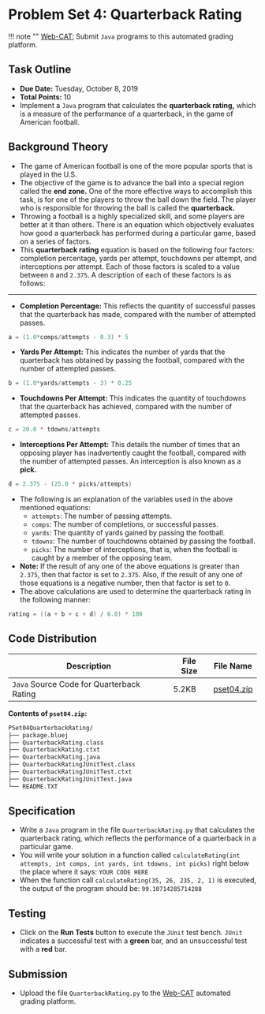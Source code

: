 # Problem Set 4: Quarterback Rating

!!! note ""
    [Web-CAT:](http://ec2-54-65-207-33.ap-northeast-1.compute.amazonaws.com:8080/Web-CAT/WebObjects/Web-CAT.woa) Submit `Java` programs to this automated grading platform.

## Task Outline
+ **Due Date:** Tuesday, October 8, 2019
+ **Total Points:** 10
+ Implement a `Java` program that calculates the **quarterback rating,** which
is a measure of the performance of a quarterback, in the game of American football.

## Background Theory
+ The game of American football is one of the more popular sports that is played
in the U.S.
+ The objective of the game is to advance the ball into a special region called
the **end zone.** One of the more effective ways to accomplish this task, is for
one of the players to throw the ball down the field. The player who is responsible
for throwing the ball is called the **quarterback.**
+ Throwing a football is a highly specialized skill, and some players are better
at it than others. There is an equation which objectively evaluates how good a
quarterback has performed during a particular game, based on a series of factors.
+ This **quarterback rating** equation is based on the following four factors:
completion percentage, yards per attempt, touchdowns per attempt, and interceptions
per attempt. Each of those factors is scaled to a value between `0` and `2.375`. A
description of each of these factors is as follows:
---
+ **Completion Percentage:** This reflects the quantity of successful passes that the quarterback has made, compared with the number of attempted passes.
```java
a = (1.0*comps/attempts - 0.3) * 5
```
+ **Yards Per Attempt:** This indicates the number of yards that the quarterback has obtained by passing the football, compared with the number of attempted passes.
```java
b = (1.0*yards/attempts - 3) * 0.25
```
+ **Touchdowns Per Attempt:** This indicates the quantity of touchdowns that the quarterback has achieved, compared with the number of attempted passes.
```java
c = 20.0 * tdowns/attempts
```
+ **Interceptions Per Attempt:** This details the number of times that an opposing player has inadvertently caught the football, compared with the number of attempted passes. An interception is also known as a **pick.**
```java
d = 2.375 - (25.0 * picks/attempts)
```
+ The following is an explanation of the variables used in the above mentioned equations:
    + `attempts`: The number of passing attempts.
    + `comps`: The number of completions, or successful passes.
    + `yards`: The quantity of yards gained by passing the football.
    + `tdowns`: The number of touchdowns obtained by passing the football.
    + `picks`: The number of interceptions, that is, when the football is caught by a member of the opposing team.
+ **Note:** If the result of any one of the above equations is greater than `2.375`,
then that factor is set to `2.375`. Also, if the result of any one of those equations
is a negative number, then that factor is set to `0`.
+ The above calculations are used to determine the quarterback rating in the following manner:
```java
rating = ((a + b + c + d) / 6.0) * 100
```

## Code Distribution
Description | File Size | File Name
----------- | --------- | ---------
`Java` Source Code for Quarterback Rating | 5.2KB | [pset04.zip](/csa/zip/pset04.zip)

**Contents of `pset04.zip`:**
```bash
PSet04QuarterbackRating/
├── package.bluej
├── QuarterbackRating.class
├── QuarterbackRating.ctxt
├── QuarterbackRating.java
├── QuarterbackRatingJUnitTest.class
├── QuarterbackRatingJUnitTest.ctxt
├── QuarterbackRatingJUnitTest.java
└── README.TXT
```

## Specification
+ Write a `Java` program in the file `QuarterbackRating.py` that calculates the
quarterback rating, which reflects the performance of a quarterback in a particular
game.
+ You will write your solution in a function called `calculateRating(int attempts, int comps, int yards, int tdowns, int picks)`
right below the place where it says: `YOUR CODE HERE`
+ When the function call `calculateRating(35, 26, 235, 2, 1)` is executed, the
output of the program should be: `99.10714285714288`

## Testing
+ Click on the **Run Tests** button to execute the `JUnit` test bench.
`JUnit` indicates a successful test with a **green** bar, and an unsuccessful
test with a **red** bar.

## Submission
+ Upload the file `QuarterbackRating.py` to the [Web-CAT](http://ec2-54-65-207-33.ap-northeast-1.compute.amazonaws.com:8080/Web-CAT/WebObjects/Web-CAT.woa) automated grading platform.

